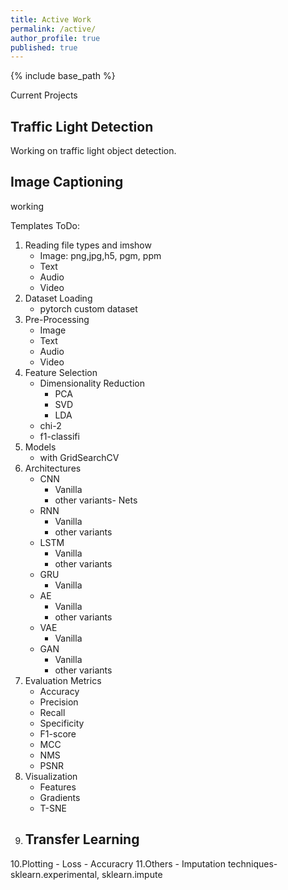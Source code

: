 ```yaml
---
title: Active Work
permalink: /active/
author_profile: true
published: true
---
```


{% include base_path %}

Current Projects

## Traffic Light Detection
Working on traffic light object detection.

## Image Captioning
working



Templates ToDo:
1. Reading file types and imshow
	- Image: png,jpg,h5, pgm, ppm
	- Text
	- Audio
	- Video
2. Dataset Loading
	- pytorch custom dataset
3. Pre-Processing
	- Image
	- Text
	- Audio
	- Video
4. Feature Selection
	- Dimensionality Reduction
		- PCA
		- SVD
		- LDA
	- chi-2
	- f1-classifi
5. Models
	- with GridSearchCV
6. Architectures
	- CNN
		- Vanilla
		- other variants- Nets
	- RNN
		- Vanilla
		- other variants
	- LSTM
		- Vanilla
		- other variants
	- GRU
		- Vanilla
	- AE
		- Vanilla
		- other variants
	- VAE
		- Vanilla
	- GAN
		- Vanilla
		- other variants
7. Evaluation Metrics
	- Accuracy
	- Precision
	- Recall
	- Specificity
	- F1-score
	- MCC
	- NMS
	- PSNR
8. Visualization
	- Features
	- Gradients
	- T-SNE
9. Transfer Learning
	- 
10.Plotting
	- Loss
	- Accuracry
11.Others
	- Imputation techniques- sklearn.experimental, sklearn.impute





